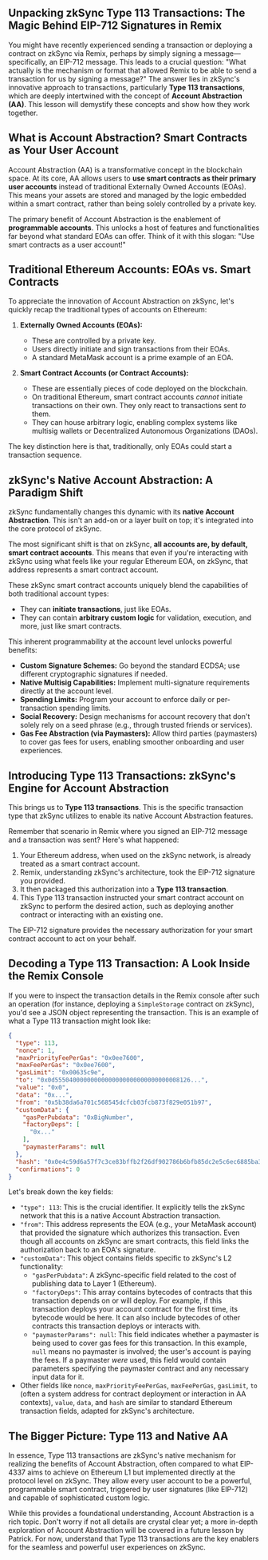 ## Unpacking zkSync Type 113 Transactions: The Magic Behind EIP-712 Signatures in Remix

You might have recently experienced sending a transaction or deploying a contract on zkSync via Remix, perhaps by simply signing a message—specifically, an EIP-712 message. This leads to a crucial question: "What actually is the mechanism or format that allowed Remix to be able to send a transaction for us by signing a message?" The answer lies in zkSync's innovative approach to transactions, particularly **Type 113 transactions**, which are deeply intertwined with the concept of **Account Abstraction (AA)**. This lesson will demystify these concepts and show how they work together.

## What is Account Abstraction? Smart Contracts as Your User Account

Account Abstraction (AA) is a transformative concept in the blockchain space. At its core, AA allows users to **use smart contracts as their primary user accounts** instead of traditional Externally Owned Accounts (EOAs). This means your assets are stored and managed by the logic embedded within a smart contract, rather than being solely controlled by a private key.

The primary benefit of Account Abstraction is the enablement of **programmable accounts**. This unlocks a host of features and functionalities far beyond what standard EOAs can offer. Think of it with this slogan: "Use smart contracts as a user account!"

## Traditional Ethereum Accounts: EOAs vs. Smart Contracts

To appreciate the innovation of Account Abstraction on zkSync, let's quickly recap the traditional types of accounts on Ethereum:

1.  **Externally Owned Accounts (EOAs):**
    *   These are controlled by a private key.
    *   Users directly initiate and sign transactions from their EOAs.
    *   A standard MetaMask account is a prime example of an EOA.

2.  **Smart Contract Accounts (or Contract Accounts):**
    *   These are essentially pieces of code deployed on the blockchain.
    *   On traditional Ethereum, smart contract accounts *cannot* initiate transactions on their own. They only react to transactions sent *to* them.
    *   They can house arbitrary logic, enabling complex systems like multisig wallets or Decentralized Autonomous Organizations (DAOs).

The key distinction here is that, traditionally, only EOAs could start a transaction sequence.

## zkSync's Native Account Abstraction: A Paradigm Shift

zkSync fundamentally changes this dynamic with its **native Account Abstraction**. This isn't an add-on or a layer built on top; it's integrated into the core protocol of zkSync.

The most significant shift is that on zkSync, **all accounts are, by default, smart contract accounts**. This means that even if you're interacting with zkSync using what feels like your regular Ethereum EOA, on zkSync, that address represents a smart contract account.

These zkSync smart contract accounts uniquely blend the capabilities of both traditional account types:
*   They can **initiate transactions**, just like EOAs.
*   They can contain **arbitrary custom logic** for validation, execution, and more, just like smart contracts.

This inherent programmability at the account level unlocks powerful benefits:
*   **Custom Signature Schemes:** Go beyond the standard ECDSA; use different cryptographic signatures if needed.
*   **Native Multisig Capabilities:** Implement multi-signature requirements directly at the account level.
*   **Spending Limits:** Program your account to enforce daily or per-transaction spending limits.
*   **Social Recovery:** Design mechanisms for account recovery that don't solely rely on a seed phrase (e.g., through trusted friends or services).
*   **Gas Fee Abstraction (via Paymasters):** Allow third parties (paymasters) to cover gas fees for users, enabling smoother onboarding and user experiences.

## Introducing Type 113 Transactions: zkSync's Engine for Account Abstraction

This brings us to **Type 113 transactions**. This is the specific transaction type that zkSync utilizes to enable its native Account Abstraction features.

Remember that scenario in Remix where you signed an EIP-712 message and a transaction was sent? Here's what happened:
1.  Your Ethereum address, when used on the zkSync network, is already treated as a smart contract account.
2.  Remix, understanding zkSync's architecture, took the EIP-712 signature you provided.
3.  It then packaged this authorization into a **Type 113 transaction**.
4.  This Type 113 transaction instructed your smart contract account on zkSync to perform the desired action, such as deploying another contract or interacting with an existing one.

The EIP-712 signature provides the necessary authorization for your smart contract account to act on your behalf.

## Decoding a Type 113 Transaction: A Look Inside the Remix Console

If you were to inspect the transaction details in the Remix console after such an operation (for instance, deploying a `SimpleStorage` contract on zkSync), you'd see a JSON object representing the transaction. This is an example of what a Type 113 transaction might look like:

```json
{
  "type": 113,
  "nonce": 1,
  "maxPriorityFeePerGas": "0x0ee7600",
  "maxFeePerGas": "0x0ee7600",
  "gasLimit": "0x00635c9e",
  "to": "0x0d55504000000000000000000000000000008126...",
  "value": "0x0",
  "data": "0x...",
  "from": "0x5b38da6a701c568545dcfcb03fcb873f829e051b97",
  "customData": {
    "gasPerPubdata": "0xBigNumber",
    "factoryDeps": [
      "0x..."
    ],
    "paymasterParams": null
  },
  "hash": "0x0e4c59d6a57f7c3ce83bffb2f26df902786b6bfb85dc2e5c6ec6885ba3",
  "confirmations": 0
}
```

Let's break down the key fields:

*   `"type": 113`: This is the crucial identifier. It explicitly tells the zkSync network that this is a native Account Abstraction transaction.
*   `"from"`: This address represents the EOA (e.g., your MetaMask account) that provided the signature which authorizes this transaction. Even though all accounts on zkSync are smart contracts, this field links the authorization back to an EOA's signature.
*   `"customData"`: This object contains fields specific to zkSync's L2 functionality:
    *   `"gasPerPubdata"`: A zkSync-specific field related to the cost of publishing data to Layer 1 (Ethereum).
    *   `"factoryDeps"`: This array contains bytecodes of contracts that this transaction depends on or will deploy. For example, if this transaction deploys your account contract for the first time, its bytecode would be here. It can also include bytecodes of other contracts this transaction deploys or interacts with.
    *   `"paymasterParams": null`: This field indicates whether a paymaster is being used to cover gas fees for this transaction. In this example, `null` means no paymaster is involved; the user's account is paying the fees. If a paymaster *were* used, this field would contain parameters specifying the paymaster contract and any necessary input data for it.
*   Other fields like `nonce`, `maxPriorityFeePerGas`, `maxFeePerGas`, `gasLimit`, `to` (often a system address for contract deployment or interaction in AA contexts), `value`, `data`, and `hash` are similar to standard Ethereum transaction fields, adapted for zkSync's architecture.

## The Bigger Picture: Type 113 and Native AA

In essence, Type 113 transactions are zkSync's native mechanism for realizing the benefits of Account Abstraction, often compared to what EIP-4337 aims to achieve on Ethereum L1 but implemented directly at the protocol level on zkSync. They allow every user account to be a powerful, programmable smart contract, triggered by user signatures (like EIP-712) and capable of sophisticated custom logic.

While this provides a foundational understanding, Account Abstraction is a rich topic. Don't worry if not all details are crystal clear yet; a more in-depth exploration of Account Abstraction will be covered in a future lesson by Patrick. For now, understand that Type 113 transactions are the key enablers for the seamless and powerful user experiences on zkSync.